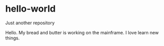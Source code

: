 # hello-world
Just another repository

Hello. My bread and butter is working on the mainframe. I love learn new things. 
